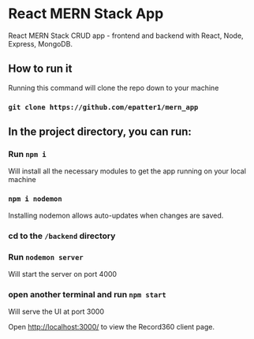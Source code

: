 # React MERN Stack App

React MERN Stack CRUD app - frontend and backend with React, Node, Express, MongoDB.
## How to run it

Running this command will clone the repo down to your machine
### `git clone https://github.com/epatter1/mern_app`

## In the project directory, you can run:

### Run `npm i` 
Will install all the necessary modules to get the app running on your local machine

### `npm i nodemon`
Installing nodemon allows auto-updates when changes are saved.

### cd to the  `/backend` directory

### Run `nodemon server`
Will start the server on port 4000

### open another terminal and run `npm start`
Will serve the UI at port 3000

Open [http://localhost:3000/](http://localhost:3000/) to view the Record360 client page.
